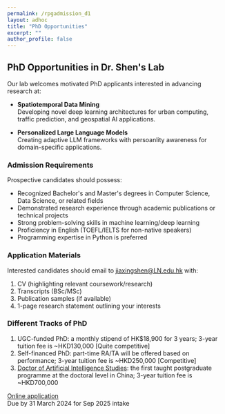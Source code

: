 ```yaml
---
permalink: /rpgadmission_d1
layout: adhoc
title: "PhD Opportunities"
excerpt: ""
author_profile: false
---
```



## PhD Opportunities in Dr. Shen's Lab

Our lab welcomes motivated PhD applicants interested in advancing research at:

- **Spatiotemporal Data Mining**  
  Developing novel deep learning architectures for urban computing, traffic prediction, and geospatial AI applications.

- **Personalized Large Language Models**  
  Creating adaptive LLM frameworks with persoanlity awareness for domain-specific applications.

### Admission Requirements

Prospective candidates should possess:

- Recognized Bachelor's and Master's degrees in Computer Science, Data Science, or related fields
- Demonstrated research experience through academic publications or technical projects
- Strong problem-solving skills in machine learning/deep learning
- Proficiency in English (TOEFL/IELTS for non-native speakers)
- Programming expertise in Python is preferred

<!-- ## Research Environment
Successful applicants will:  
- Work with real-world spatiotemporal datasets (urban mobility, IoT sensor networks)
- Develop novel neural architectures for time-series and graph-structured data
- Explore LLM personalization techniques using context
- Publish at top-tier venues (INFOCOM, ICDM, AAAI, TOIS) -->

### Application Materials

Interested candidates should email to jiaxingshen@LN.edu.hk with:  
1. CV (highlighting relevant coursework/research)  
2. Transcripts (BSc/MSc)  
3. Publication samples (if available)  
4. 1-page research statement outlining your interests  

<!-- I particularly encourage applicants with experience in:  
- Spatial-temporal modeling  
- LLM fine-tuning techniques
- Graph neural networks  
- Transformer architectures   -->


### Different Tracks of PhD 

1. UGC-funded PhD: a monthly stipend of HK$18,900 for 3 years; 3-year tuition fee is ~HKD130,000 [Quite competitive]
2. Self-financed PhD: part-time RA/TA will be offered based on performance; 3-year tuition fee is ~HKD250,000 [Competitive]
3. [Doctor of Artificial Intelligence Studies](https://www.ln.edu.hk/sds/dai/dais): the first taught postgraduate programme at the doctoral level in China; 3-year tuition fee is ~HKD700,000

[Online application](https://www.ln.edu.hk/rpg/admission/application-for-admission/online-application)  
Due by 31 March 2024 for Sep 2025 intake

